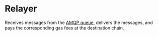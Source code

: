 # Relayer

Receives messages from the [AMQP queue](https://rabbitmq.com/), delivers the messages, and pays the corresponding gas fees at the destination chain.

